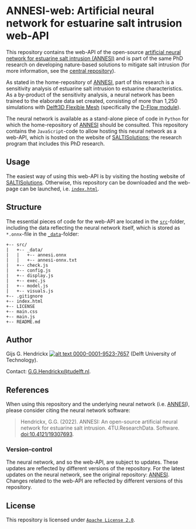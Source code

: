 # ANNESI-web: Artificial neural network for estuarine salt intrusion web-API
This repository contains the web-API of the open-source 
[artificial neural network for estuarine salt intrusion (ANNESI)](https://github.com/ghendrickx/ANNESI) and is part of
the same PhD research on developing nature-based solutions to mitigate salt intrusion (for more information, see the
[central repository](https://github.com/ghendrickx/SALTISolutions)).

As stated in the home-repository of [ANNESI](https://github.com/ghendrickx/ANNESI), part of this research is a 
sensitivity analysis of estuarine salt intrusion to estuarine characteristics. As a by-product of the sensitivity
analysis, a neural network has been trained to the elaborate data set created, consisting of more than 1,250 simulations 
with [Delft3D Flexible Mesh](https://www.deltares.nl/en/software/delft3d-flexible-mesh-suite/) (specifically the 
[D-Flow module](https://www.deltares.nl/en/software/module/d-flow-flexible-mesh/)).

The neural network is available as a stand-alone piece of code in `Python` for which the home-repository of 
[ANNESI](https://github.com/ghendrickx/ANNESI) should be consulted. This repository contains the `JavaScript`-code to
allow hosting this neural network as a web-API, which is hosted on the website of [SALTISolutions](); the research 
program that includes this PhD research.

## Usage
The easiest way of using this web-API is by visiting the hosting website of [SALTISolutions](). Otherwise, this
repository can be downloaded and the web-page can be launched, i.e. [`index.html`](./index.html).

## Structure
The essential pieces of code for the web-API are located in the [`src`](./src)-folder, including the data reflecting the
neural network itself, which is stored as `*.onnx`-file in the [`_data`](./src/_data)-folder:
```
+-- src/
|   +-- _data/
|   |   +-- annesi.onnx
|   |   +-- annesi-onnx.txt
|   +-- check.js
|   +-- config.js
|   +-- display.js
|   +-- exec.js
|   +-- model.js
|   +-- visuals.js
+-- .gitignore
+-- index.html
+-- LICENSE
+-- main.css
+-- main.js
+-- README.md
```

## Author
Gijs G. Hendrickx 
[![alt text](https://camo.githubusercontent.com/e1ec0e2167b22db46b0a5d60525c3e4a4f879590a04c370fef77e6a7e00eb234/68747470733a2f2f696e666f2e6f726369642e6f72672f77702d636f6e74656e742f75706c6f6164732f323031392f31312f6f726369645f31367831362e706e67) 0000-0001-9523-7657](https://orcid.org/0000-0001-9523-7657)
(Delft University of Technology).

Contact: [G.G.Hendrickx@tudelft.nl](mailto:G.G.Hendrickx@tudelft.nl?subject=[GitHub]%20ANNESI-web: ).

## References
When using this repository and the underlying neural network (i.e. [ANNESI](https://github.com/ghendrickx/ANNESI)), 
please consider citing the neural network software:
> Hendrickx, G.G. (2022). ANNESI: An open-source artificial neural network for estuarine salt intrusion. 
4TU.ResearchData. Software. [doi:10.4121/19307693](https://doi.org/10.4121/19307693).

### Version-control
The neural network, and so the web-API, are subject to updates. These updates are reflected by different versions of the
repository. For the latest updates on the neural network, see the original repository: 
[ANNESI](https://github.com/ghendrickx/ANNESI#version-control). Changes related to the web-API are reflected by different
versions of this repository.

## License
This repository is licensed under [`Apache License 2.0`](LICENSE).
